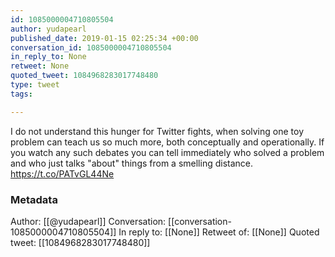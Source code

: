 ```yaml
---
id: 1085000004710805504
author: yudapearl
published_date: 2019-01-15 02:25:34 +00:00
conversation_id: 1085000004710805504
in_reply_to: None
retweet: None
quoted_tweet: 1084968283017748480
type: tweet
tags:

---
```


I do not understand this hunger for Twitter fights, when solving one toy problem can teach us so much more, both conceptually and operationally. If you watch any such debates you can tell immediately who solved a problem and who just talks "about" things from a smelling distance. https://t.co/PATvGL44Ne

### Metadata

Author: [[@yudapearl]]
Conversation: [[conversation-1085000004710805504]]
In reply to: [[None]]
Retweet of: [[None]]
Quoted tweet: [[1084968283017748480]]
